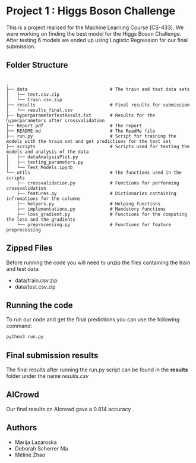 # Project 1 : Higgs Boson Challenge

This is a project realised for the Machine Learning Course [CS-433]. We were working on finding the best model for the Higgs Boson Challenge. After testing 6 models we ended up using Logistic Regression for our final submission.

## Folder Structure

```

.
├── data                               # The train and test data sets
│   ├── test.csv.zip
│   └── train.csv.zip
├── results                            # Final results for submission
│   └── results_final.csv
├── hyperparameterTestResult.txt       # Results for the hyperparameters after crossvalidation
├── Report.pdf                         # The report
├── README.md                          # The ReadMe file
├── run.py                             # Script for training the models with the train set and get predictions for the test set
├── scripts                            # Scripts used for testing the models and analysis of the data
│   ├── dataAnalysisPlot.py
│   ├── testing_parameters.py
│   └── Test_Models.ipynb
└── utils                              # The functions used in the scripts
    ├── crossvalidation.py             # Functions for performing crossvalidation
    ├── features.py                    # Dictionaries containing infromations for the columns
    ├── helpers.py                     # Helping functions
    ├── implementations.py             # Mandatory functions
    ├── loss_gradient.py               # Functions for the computing the loss and the gradients
    └── preprocessing.py               # Functions for feature preprocessing

```


## Zipped Files
Before running the code you will need to unzip the files containing the train and test data:

* data/train.csv.zip     
* data/test.csv.zip 

## Running the code
To run our code and get the final predictions you can use the following command:

```python
python3 run.py
```
## Final submission results

The final results after running the run.py script can be found in the **results** folder under the name *results.csv*

## AICrowd

Our final results on AIcrowd gave a 0.814 accuracy .

## Authors
* Marija Lazaroska     
* Deborah Scherrer Ma  
* Méline Zhao  

